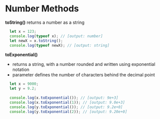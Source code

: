 # Number Methods

**toString()** returns a number as a string

```javascript
  let x = 123;
  console.log(typeof x); // [output: number]
  let newX = x.toString();
  console.log(typeof newX); // [output: string]
```

**toExponential()** 
* returns a string, with a number rounded and written using exponential notation </br>
* parameter defines the number of characters behind the decimal point

```javascript
  let x = 9000;
  let y = 9.2;
  
  console.log(x.toExponential()); // [output: 9e+3]
  console.log(x.toExponential(1)); // [output: 9.0e+3]
  console.log(y.toExponential()); // [output: 9.2e+0]
  console.log(y.toExponential(2)); // [output: 9.20e+0]
```


